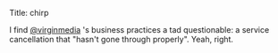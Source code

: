Title: chirp

I find <a href="http://twitter.com/virginmedia">@virginmedia</a> 's business practices a tad questionable: a service cancellation that "hasn't gone through properly". Yeah, right.
